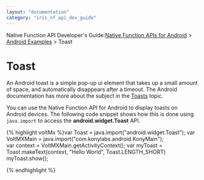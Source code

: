 ```yaml
---
layout: "documentation"
category: "iris_nf_api_dev_guide"
---
```

                           

Native Function API Developer's Guide:[Native Function APIs for Android](native_function_apis_for_android.html) > [Android Examples](android_examples.html) > Toast

Toast
=====

An Android toast is a simple pop-up ui element that takes up a small amount of space, and automatically disappears after a timeout. The Android documentation has more about the subject in the [Toasts](https://developer.android.com/guide/topics/ui/notifiers/toasts.html) topic.

You can use the Native Function API for Android to display toasts on Android devices. The following code snippet shows how this is done using `java.import` to access the **android.widget.Toast** API.

{% highlight voltMx %}var Toast = java.import("android.widget.Toast");
var VoltMXMain = java.import("com.konylabs.android.KonyMain");  
var context = VoltMXMain.getActivityContext();
var myToast = Toast.makeText(context, "Hello World", Toast.LENGTH_SHORT)
myToast.show();

{% endhighlight %}
